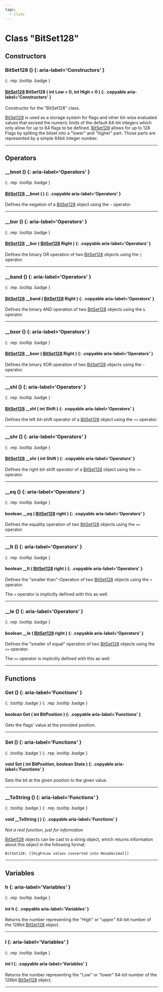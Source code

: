 ```yaml
---
tags:
  - Class
---
```

# Class "BitSet128"

## Constructors
### BitSet128 () {: aria-label='Constructors' }
[ ](#){: .rep .tooltip .badge }
#### [BitSet128](BitSet128.md) BitSet128 ( int Low = 0, int High = 0 ) {: .copyable aria-label='Constructors' }

Constructor for the "BitSet128" class.

[BitSet128](BitSet128.md) is used as a storage system for flags and other bit-wise evaluated values that exceed the numeric limits of the default 64-bit integers which only allow for up to 64 flags to be defined. [BitSet128](BitSet128.md) allows for up to 128 Flags by spliting the bitset into a "lower" and "higher" part. Those parts are represented by a simple 64bit integer number.
___
## Operators
### __bnot () {: aria-label='Operators' }
[ ](#){: .rep .tooltip .badge }
#### [BitSet128](BitSet128.md) __bnot ( ) {: .copyable aria-label='Operators' }
Defines the negation of a [BitSet128](BitSet128.md) object using the `~` operator.
___

### __bor () {: aria-label='Operators' }
[ ](#){: .rep .tooltip .badge }
#### [BitSet128](BitSet128.md) __bor ( [BitSet128](BitSet128.md) Right ) {: .copyable aria-label='Operators' }
Defines the binary OR operation of two [BitSet128](BitSet128.md) objects using the `|` operator.
___

### __band () {: aria-label='Operators' }
[ ](#){: .rep .tooltip .badge }
#### [BitSet128](BitSet128.md) __band ( [BitSet128](BitSet128.md) Right ) {: .copyable aria-label='Operators' }
Defines the binary AND operation of two [BitSet128](BitSet128.md) objects using the `&` operator.
___

### __bxor () {: aria-label='Operators' }
[ ](#){: .rep .tooltip .badge }
#### [BitSet128](BitSet128.md) __bxor ( [BitSet128](BitSet128.md) Right ) {: .copyable aria-label='Operators' }
Defines the binary XOR operation of two [BitSet128](BitSet128.md) objects using the `~` operator.
___

### __shl () {: aria-label='Operators' }
[ ](#){: .rep .tooltip .badge }
#### [BitSet128](BitSet128.md) __shl ( int Shift ) {: .copyable aria-label='Operators' }
Defines the left bit-shift operator of a [BitSet128](BitSet128.md) object using the `<<` operator.
___

### __shr () {: aria-label='Operators' }
[ ](#){: .rep .tooltip .badge }
#### [BitSet128](BitSet128.md) __shr ( int Shift ) {: .copyable aria-label='Operators' }
Defines the right bit-shift operator of a [BitSet128](BitSet128.md) object using the `>>` operator.
___

### __eq () {: aria-label='Operators' }
[ ](#){: .rep .tooltip .badge }
#### boolean __eq ( [BitSet128](BitSet128.md) right ) {: .copyable aria-label='Operators' }
Defines the equality operation of two [BitSet128](BitSet128.md) objects using the `==` operator.
___

### __lt () {: aria-label='Operators' }
[ ](#){: .rep .tooltip .badge }
#### boolean __lt ( [BitSet128](BitSet128.md) right ) {: .copyable aria-label='Operators' }
Defines the "smaller than"-Operation of two [BitSet128](BitSet128.md) objects using the `<` operator.

The `>` operator is implicitly defined with this as well.
___

### __le () {: aria-label='Operators' }
[ ](#){: .rep .tooltip .badge }
#### boolean __le ( [BitSet128](BitSet128.md) right ) {: .copyable aria-label='Operators' }
Defines the "smaller of equal" operation of two [BitSet128](BitSet128.md) objects using the `<=` operator.

The `>=` operator is implicitly defined with this as well.
___
## Functions
### Get () {: aria-label='Functions' }
[ ](#){: .tooltip .badge } [ ](#){: .rep .tooltip .badge }
#### boolean Get ( int BitPosition ) {: .copyable aria-label='Functions' }
Gets the flags' value at the provided position.
___

### Set () {: aria-label='Functions' }
[ ](#){: .tooltip .badge } [ ](#){: .rep .tooltip .badge }
#### void Set ( int BitPosition, boolean State ) {: .copyable aria-label='Functions' }
Sets the bit at the given position to the given value.

___

### __ToString () {: aria-label='Functions' }
[ ](#){: .tooltip .badge } [ ](#){: .rep .tooltip .badge }
#### void __ToString ( ) {: .copyable aria-label='Functions' }
*Not a real function, just for information*

[BitSet128](BitSet128.md) objects can be cast to a string object, which returns information about this object in the following format:

```
BitSet128: [[High+Low values converted into Hexadecimal]]
```

___
## Variables

### h {: aria-label='Variables' }
[ ](#){: .rep .tooltip .badge }
#### int h  {: .copyable aria-label='Variables' }
Returns the number representing the "High" or "upper" 64-bit number of the 128bit [BitSet128](BitSet128.md) object.
___
### l {: aria-label='Variables' }
[ ](#){: .rep .tooltip .badge }
#### int l  {: .copyable aria-label='Variables' }
Returns the number representing the "Low" or "lower" 64-bit number of the 128bit [BitSet128](BitSet128.md) object.
___